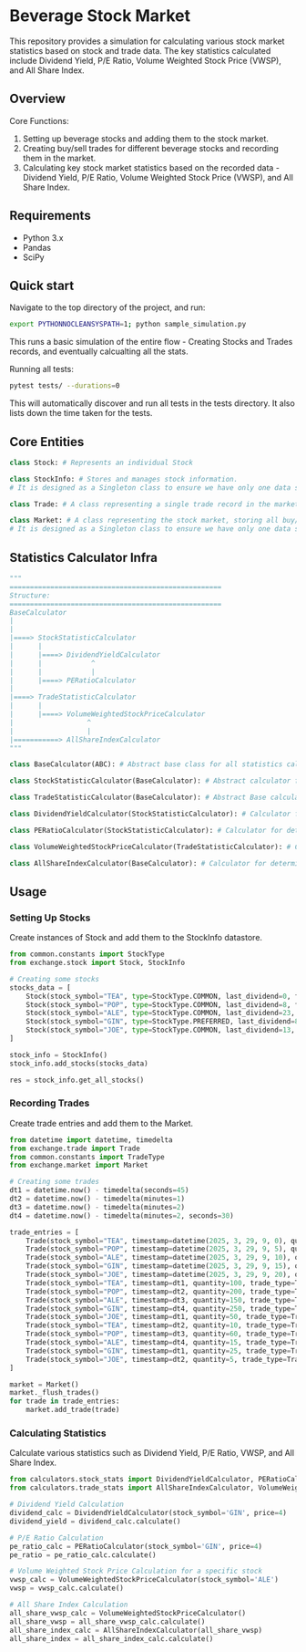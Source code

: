 # Beverage Stock Market

This repository provides a simulation for calculating various stock market statistics based on stock and trade data. The key statistics calculated include Dividend Yield, P/E Ratio, Volume Weighted Stock Price (VWSP), and All Share Index.

## Overview

Core Functions:
1. Setting up beverage stocks and adding them to the stock market.
2. Creating buy/sell trades for different beverage stocks and recording them in the market.
3. Calculating key stock market statistics based on the recorded data - Dividend Yield, P/E Ratio, Volume Weighted Stock Price (VWSP), and All Share Index.

## Requirements

- Python 3.x
- Pandas
- SciPy

## Quick start
Navigate to the top directory of the project, and run:

```sh
export PYTHONNOCLEANSYSPATH=1; python sample_simulation.py
```

This runs a basic simulation of the entire flow - Creating Stocks and Trades records, and eventually calcualting all the stats.


Running all tests:
```sh
pytest tests/ --durations=0
```
This will automatically discover and run all tests in the tests directory. It also lists down the time taken for the tests.

## Core Entities
```python
class Stock: # Represents an individual Stock

class StockInfo: # Stores and manages stock information.
# It is designed as a Singleton class to ensure we have only one data store for Stocks related information

class Trade: # A class representing a single trade record in the market.

class Market: # A class representing the stock market, storing all buy/sell trade entries.
# It is designed as a Singleton class to ensure we have only one data store for Trades related information
```

## Statistics Calculator Infra
```python
"""
====================================================
Structure:
====================================================
BaseCalculator
|
|
|====> StockStatisticCalculator
|      |
|      |====> DividendYieldCalculator
|      |            ^
|      |            |
|      |====> PERatioCalculator
|
|====> TradeStatisticCalculator
|      |
|      |====> VolumeWeightedStockPriceCalculator
|                  ^
|                  |
|===========> AllShareIndexCalculator
"""

class BaseCalculator(ABC): # Abstract base class for all statistics calculators

class StockStatisticCalculator(BaseCalculator): # Abstract calculator for stock attribute calculators like Dividend Yield Calculator, P/E Ratio Calculator, etc.

class TradeStatisticCalculator(BaseCalculator): # Abstract Base calculator for statistics calculated from trade data, like Volume Weighted Stock Price

class DividendYieldCalculator(StockStatisticCalculator): # Calculator for determining the dividend yield of a stock.

class PERatioCalculator(StockStatisticCalculator): # Calculator for determining the P/E ratio of a stock.

class VolumeWeightedStockPriceCalculator(TradeStatisticCalculator): # Calculator for determining the volume weighted stock price of one stock / all stocks

class AllShareIndexCalculator(BaseCalculator): # Calculator for determining the all-share index.
```

## Usage

### Setting Up Stocks
Create instances of Stock and add them to the StockInfo datastore.
```python
from common.constants import StockType
from exchange.stock import Stock, StockInfo

# Creating some stocks
stocks_data = [
    Stock(stock_symbol="TEA", type=StockType.COMMON, last_dividend=0, fixed_dividend_pct=None, par_value=100),
    Stock(stock_symbol="POP", type=StockType.COMMON, last_dividend=8, fixed_dividend_pct=None, par_value=100),
    Stock(stock_symbol="ALE", type=StockType.COMMON, last_dividend=23, fixed_dividend_pct=None, par_value=60),
    Stock(stock_symbol="GIN", type=StockType.PREFERRED, last_dividend=8, fixed_dividend_pct=0.02, par_value=100),
    Stock(stock_symbol="JOE", type=StockType.COMMON, last_dividend=13, fixed_dividend_pct=None, par_value=250)
]

stock_info = StockInfo()
stock_info.add_stocks(stocks_data)

res = stock_info.get_all_stocks()
```
### Recording Trades
Create trade entries and add them to the Market.
```python
from datetime import datetime, timedelta
from exchange.trade import Trade
from common.constants import TradeType
from exchange.market import Market

# Creating some trades
dt1 = datetime.now() - timedelta(seconds=45)
dt2 = datetime.now() - timedelta(minutes=1)
dt3 = datetime.now() - timedelta(minutes=2)
dt4 = datetime.now() - timedelta(minutes=2, seconds=30)

trade_entries = [
    Trade(stock_symbol="TEA", timestamp=datetime(2025, 3, 29, 9, 0), quantity=100, trade_type=TradeType.BUY, price=105.0),
    Trade(stock_symbol="POP", timestamp=datetime(2025, 3, 29, 9, 5), quantity=200, trade_type=TradeType.BUY, price=123.5),
    Trade(stock_symbol="ALE", timestamp=datetime(2025, 3, 29, 9, 10), quantity=150, trade_type=TradeType.SELL, price=98.25),
    Trade(stock_symbol="GIN", timestamp=datetime(2025, 3, 29, 9, 15), quantity=250, trade_type=TradeType.BUY, price=156.0),
    Trade(stock_symbol="JOE", timestamp=datetime(2025, 3, 29, 9, 20), quantity=50, trade_type=TradeType.SELL, price=205.75),
    Trade(stock_symbol="TEA", timestamp=dt1, quantity=100, trade_type=TradeType.BUY, price=105.0),
    Trade(stock_symbol="POP", timestamp=dt2, quantity=200, trade_type=TradeType.BUY, price=123.5),
    Trade(stock_symbol="ALE", timestamp=dt3, quantity=150, trade_type=TradeType.SELL, price=98.25),
    Trade(stock_symbol="GIN", timestamp=dt4, quantity=250, trade_type=TradeType.BUY, price=156.0),
    Trade(stock_symbol="JOE", timestamp=dt1, quantity=50, trade_type=TradeType.SELL, price=205.75),
    Trade(stock_symbol="TEA", timestamp=dt2, quantity=10, trade_type=TradeType.BUY, price=102.0),
    Trade(stock_symbol="POP", timestamp=dt3, quantity=60, trade_type=TradeType.BUY, price=125.5),
    Trade(stock_symbol="ALE", timestamp=dt4, quantity=15, trade_type=TradeType.SELL, price=88.25),
    Trade(stock_symbol="GIN", timestamp=dt1, quantity=25, trade_type=TradeType.BUY, price=151.0),
    Trade(stock_symbol="JOE", timestamp=dt2, quantity=5, trade_type=TradeType.SELL, price=200.75)
]

market = Market()
market._flush_trades()
for trade in trade_entries:
    market.add_trade(trade)
```

### Calculating Statistics
Calculate various statistics such as Dividend Yield, P/E Ratio, VWSP, and All Share Index.
```python
from calculators.stock_stats import DividendYieldCalculator, PERatioCalculator
from calculators.trade_stats import AllShareIndexCalculator, VolumeWeightedStockPriceCalculator

# Dividend Yield Calculation
dividend_calc = DividendYieldCalculator(stock_symbol='GIN', price=4)
dividend_yield = dividend_calc.calculate()

# P/E Ratio Calculation
pe_ratio_calc = PERatioCalculator(stock_symbol='GIN', price=4)
pe_ratio = pe_ratio_calc.calculate()

# Volume Weighted Stock Price Calculation for a specific stock
vwsp_calc = VolumeWeightedStockPriceCalculator(stock_symbol='ALE')
vwsp = vwsp_calc.calculate()

# All Share Index Calculation
all_share_vwsp_calc = VolumeWeightedStockPriceCalculator()
all_share_vwsp = all_share_vwsp_calc.calculate()
all_share_index_calc = AllShareIndexCalculator(all_share_vwsp)
all_share_index = all_share_index_calc.calculate()

```

